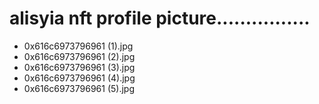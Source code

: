 # alisyia nft profile picture................
- 0x616c6973796961 (1).jpg
- 0x616c6973796961 (2).jpg
- 0x616c6973796961 (3).jpg
- 0x616c6973796961 (4).jpg
- 0x616c6973796961 (5).jpg

